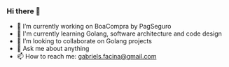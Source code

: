 ### Hi there 👋

- 🔭 I’m currently working on BoaCompra by PagSeguro
- 🌱 I'm currently learning Golang, software architecture and code design
- 👯 I’m looking to collaborate on Golang projects
- 💬 Ask me about anything
- 📫 How to reach me: gabriels.facina@gmail.com
